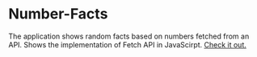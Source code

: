 # Number-Facts
The application shows random facts based on numbers fetched from an API.
Shows the implementation of Fetch API in JavaScirpt.
[Check it out.](https://hungry-neumann-05e27b.netlify.app/)
